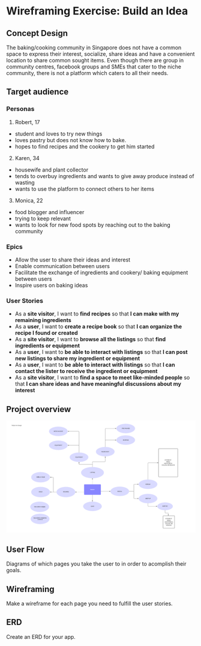 # Wireframing Exercise: Build an Idea

## Concept Design

The baking/cooking community in Singapore does not have a common space to express their interest, socialize, share ideas and have a convenient location to share common sought items. Even though there are group in community centres, facebook groups and SMEs that cater to the niche community, there is not a platform which caters to all their needs. 

## Target audience

### Personas
1. Robert, 17
  * student and loves to try new things
  * loves pastry but does not know how to bake.
  * hopes to find recipes and the cookery to get him started

2. Karen, 34
  * housewife and plant collector
  * tends to overbuy ingredients and wants to give away produce instead of wasting
  * wants to use the platform to connect others to her items

3. Monica, 22
  * food blogger and influencer
  * trying to keep relevant
  * wants to look for new food spots by reaching out to the baking community

### Epics
* Allow the user to share their ideas and interest
* Enable communication between users
* Facilitate the exchange of ingredients and cookery/ baking equipment between users
* Inspire users on baking ideas

### User Stories
* As a **site visitor**, I want to **find recipes** so that **I can make with my remaining ingredients**
* As a **user**, I want to **create a recipe book** so that **I can organize the recipe I found or created**
* As a **site visitor**, I want to **browse all the listings** so that **find ingredients or equipment**
* As a **user**, I want to **be able to interact with listings** so that **I can post new listings to share my ingredient or equipment**
* As a **user**, I want to **be able to interact with listings** so that **I can contact the lister to receive the ingredient or equipment**
* As a **site visitor**, I want to **find a space to meet like-minded people** so that **I can share ideas and have meaningful discussions about my interest**

## Project overview
![Overview](/pre-project/BakerInn_Idea_Board.png)

## User Flow
Diagrams of which pages you take the user to in order to acomplish their goals.

## Wireframing

Make a wireframe for each page you need to fulfill the user stories.

## ERD
Create an ERD for your app.
